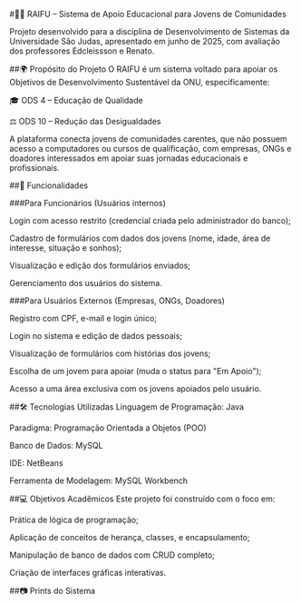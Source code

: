 #🧑‍💻 RAIFU – Sistema de Apoio Educacional para Jovens de Comunidades

Projeto desenvolvido para a disciplina de Desenvolvimento de Sistemas da Universidade São Judas, apresentado em junho de 2025, com avaliação dos professores Edcleissson e Renato.

##🌍 Propósito do Projeto
O RAIFU é um sistema voltado para apoiar os Objetivos de Desenvolvimento Sustentável da ONU, especificamente:

🎓 ODS 4 – Educação de Qualidade

⚖️ ODS 10 – Redução das Desigualdades

A plataforma conecta jovens de comunidades carentes, que não possuem acesso a computadores ou cursos de qualificação, com empresas, ONGs e doadores interessados em apoiar suas jornadas educacionais e profissionais.

##👥 Funcionalidades

###Para Funcionários (Usuários internos)

Login com acesso restrito (credencial criada pelo administrador do banco);

Cadastro de formulários com dados dos jovens (nome, idade, área de interesse, situação e sonhos);

Visualização e edição dos formulários enviados;

Gerenciamento dos usuários do sistema.

###Para Usuários Externos (Empresas, ONGs, Doadores)

Registro com CPF, e-mail e login único;

Login no sistema e edição de dados pessoais;

Visualização de formulários com histórias dos jovens;

Escolha de um jovem para apoiar (muda o status para "Em Apoio");

Acesso a uma área exclusiva com os jovens apoiados pelo usuário.

##🛠️ Tecnologias Utilizadas
Linguagem de Programação: Java

Paradigma: Programação Orientada a Objetos (POO)

Banco de Dados: MySQL

IDE: NetBeans

Ferramenta de Modelagem: MySQL Workbench

##💻 Objetivos Acadêmicos
Este projeto foi construído com o foco em:

Prática de lógica de programação;

Aplicação de conceitos de herança, classes, e encapsulamento;

Manipulação de banco de dados com CRUD completo;

Criação de interfaces gráficas interativas.

##📷 Prints do Sistema

